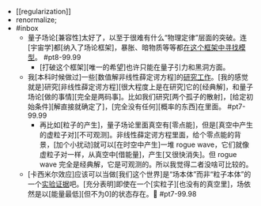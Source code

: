- [[regularization]]
- renormalize;
- #inbox
    - 量子场论[兼容性]太好了，以至于很难有什么“物理定律”层面的突破。连[宇宙学]都[纳入了场论框架]，暴胀、暗物质等等都[在这个框架中寻找模型](https://www.zhihu.com/question/453546423/answer/1825929609)。 #pt8-99.99
        - [打破这个框架][唯一的希望]也许只能在量子引力和黑洞方面。
    - 我[本科时候做过]一些[数值解非线性薛定谔方程]的[研究工作](https://www.zhihu.com/question/490160879/answer/2151791686)。[我的感觉就是]研究[非线性薛定谔方程][很大程度上是在研究]它的[经典解]，和量子场论[做的事情][完全是两码事]。比如我们研究[两个孤子的散射]，[给定初始条件][解直接就确定了]，[完全没有任何][概率的东西]在里面。 #pt7-99.99
        - 再比如[粒子的产生]，量子场论里面真空有[零点能]，但是[真空中产生的虚粒子对][不可观测]。非线性薛定谔方程里面，给个零点能的背景，[加个小扰动]就可以[在时空中产生]一堆 rogue wave，它们就像虚粒子对一样，从真空中[借能量]，产生[又很快消失]。但 rogue wave 完全是经典解，它是可观测的。所以我觉得二者没啥可比较的。
    - [卡西米尔效应]应该可以当做[我们这个世界]是“场本体”而非“粒子本体”的一个[实验证据](https://www.zhihu.com/pin/1428512549964419072)吧。[充分表明]即使在一个[实粒子][也没有的真空里]，场依然是以[能量最低][但不为0]的状态存在。🤔 #pt7-99.98

